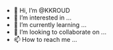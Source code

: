 - 👋 Hi, I’m @KKROUD
- 👀 I’m interested in ...
- 🌱 I’m currently learning ...
- 💞️ I’m looking to collaborate on ...
- 📫 How to reach me ...

<!---
KKROUD/KKROUD is a ✨ special ✨ repository because its `README.md` (this file) appears on your GitHub profile.
You can click the Preview link to take a look at your changes.
--->
